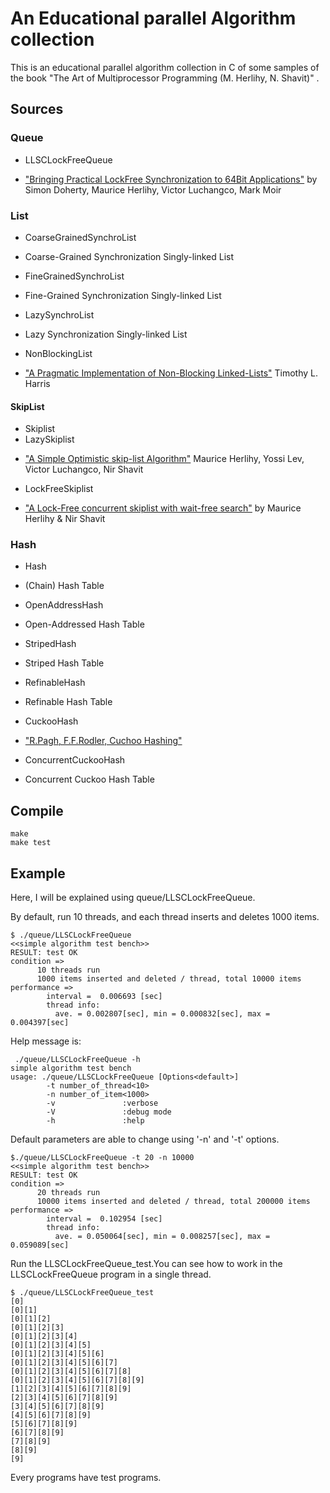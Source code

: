 #  An Educational parallel Algorithm collection

This is an educational parallel algorithm collection in C of some samples of the book "The Art of Multiprocessor Programming (M. Herlihy, N. Shavit)" .


## Sources

### Queue

 + LLSCLockFreeQueue
  - <a href="http://citeseerx.ist.psu.edu/viewdoc/summary?doi=10.1.1.170.1375">"Bringing Practical LockFree Synchronization to 64Bit Applications"</a> by Simon Doherty, Maurice Herlihy, Victor Luchangco, Mark Moir

### List

 + CoarseGrainedSynchroList
  - Coarse-Grained Synchronization Singly-linked List
 + FineGrainedSynchroList
  - Fine-Grained Synchronization Singly-linked List
 + LazySynchroList
  - Lazy Synchronization Singly-linked List
 + NonBlockingList
  - <a href="http://citeseerx.ist.psu.edu/viewdoc/summary?doi=10.1.1.16.1384">"A Pragmatic Implementation of Non-Blocking Linked-Lists"</a> Timothy L. Harris 

#### SkipList
 + Skiplist
 + LazySkiplist
  -  <a href="http://www.cs.brown.edu/~levyossi/Pubs/LazySkipList.pdf">"A Simple Optimistic skip-list Algorithm"</a> Maurice Herlihy, Yossi Lev, Victor Luchangco, Nir Shavit
 + LockFreeSkiplist
  - <a href="http://www.cs.brown.edu/courses/csci1760/ch14.ppt">"A Lock-Free concurrent skiplist with wait-free search"</a> by Maurice Herlihy & Nir Shavit

### Hash
 + Hash
  - (Chain) Hash Table
 + OpenAddressHash
  - Open-Addressed Hash Table
 + StripedHash
  - Striped Hash Table
 + RefinableHash
  - Refinable Hash Table
 + CuckooHash
  -  <a href="http://cs.nyu.edu/courses/fall05/G22.3520-001/cuckoo-jour.pdf">"R.Pagh, F.F.Rodler, Cuchoo Hashing" </a>
 + ConcurrentCuckooHash
  - Concurrent Cuckoo Hash Table


## Compile

    make
    make test

## Example
Here, I will be explained using queue/LLSCLockFreeQueue.


By default, run 10 threads, and each thread inserts and deletes 1000 items.

    $ ./queue/LLSCLockFreeQueue
    <<simple algorithm test bench>>
    RESULT: test OK
    condition =>
    	  10 threads run
    	  1000 items inserted and deleted / thread, total 10000 items
    performance =>
    	    interval =  0.006693 [sec]
    	    thread info:
    	      ave. = 0.002807[sec], min = 0.000832[sec], max = 0.004397[sec]  

Help message is:

     ./queue/LLSCLockFreeQueue -h
    simple algorithm test bench
    usage: ./queue/LLSCLockFreeQueue [Options<default>]
    		-t number_of_thread<10>
    		-n number_of_item<1000>
    		-v               :verbose
    		-V               :debug mode
    		-h               :help

Default parameters are able to change using '-n' and '-t' options.

    $./queue/LLSCLockFreeQueue -t 20 -n 10000
    <<simple algorithm test bench>>
    RESULT: test OK
    condition =>
    	  20 threads run
    	  10000 items inserted and deleted / thread, total 200000 items
    performance =>
    	    interval =  0.102954 [sec]
    	    thread info:
    	      ave. = 0.050064[sec], min = 0.008257[sec], max = 0.059089[sec]

Run the LLSCLockFreeQueue_test.You can see how to work in the LLSCLockFreeQueue program in a single thread.


    $ ./queue/LLSCLockFreeQueue_test
    [0]
    [0][1]
    [0][1][2]
    [0][1][2][3]
    [0][1][2][3][4]
    [0][1][2][3][4][5]
    [0][1][2][3][4][5][6]
    [0][1][2][3][4][5][6][7]
    [0][1][2][3][4][5][6][7][8]
    [0][1][2][3][4][5][6][7][8][9]
    [1][2][3][4][5][6][7][8][9]
    [2][3][4][5][6][7][8][9]
    [3][4][5][6][7][8][9]
    [4][5][6][7][8][9]
    [5][6][7][8][9]
    [6][7][8][9]
    [7][8][9]
    [8][9]
    [9]


Every programs have test programs.

